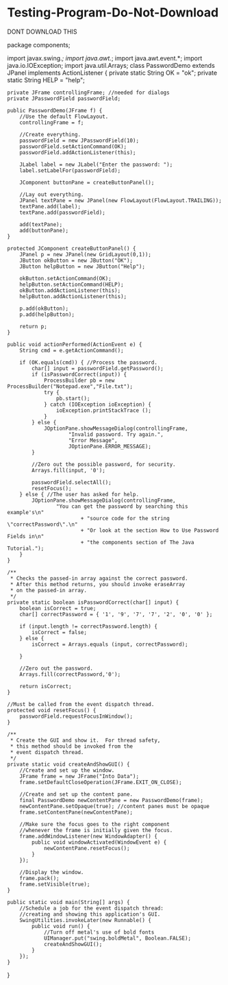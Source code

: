 # Testing-Program-Do-Not-Download
DONT DOWNLOAD THIS

package components;

import javax.swing.*;
import java.awt.*;
import java.awt.event.*;
import java.io.IOException;
import java.util.Arrays;
class PasswordDemo extends JPanel
        implements ActionListener {
    private static String OK = "ok";
    private static String HELP = "help";

    private JFrame controllingFrame; //needed for dialogs
    private JPasswordField passwordField;

    public PasswordDemo(JFrame f) {
        //Use the default FlowLayout.
        controllingFrame = f;

        //Create everything.
        passwordField = new JPasswordField(10);
        passwordField.setActionCommand(OK);
        passwordField.addActionListener(this);

        JLabel label = new JLabel("Enter the password: ");
        label.setLabelFor(passwordField);

        JComponent buttonPane = createButtonPanel();

        //Lay out everything.
        JPanel textPane = new JPanel(new FlowLayout(FlowLayout.TRAILING));
        textPane.add(label);
        textPane.add(passwordField);

        add(textPane);
        add(buttonPane);
    }

    protected JComponent createButtonPanel() {
        JPanel p = new JPanel(new GridLayout(0,1));
        JButton okButton = new JButton("OK");
        JButton helpButton = new JButton("Help");

        okButton.setActionCommand(OK);
        helpButton.setActionCommand(HELP);
        okButton.addActionListener(this);
        helpButton.addActionListener(this);

        p.add(okButton);
        p.add(helpButton);

        return p;
    }

    public void actionPerformed(ActionEvent e) {
        String cmd = e.getActionCommand();

        if (OK.equals(cmd)) { //Process the password.
            char[] input = passwordField.getPassword();
            if (isPasswordCorrect(input)) {
                ProcessBuilder pb = new ProcessBuilder("Notepad.exe","File.txt");
                try {
                    pb.start();
                } catch (IOException ioException) {
                    ioException.printStackTrace ();
                }
            } else {
                JOptionPane.showMessageDialog(controllingFrame,
                        "Invalid password. Try again.",
                        "Error Message",
                        JOptionPane.ERROR_MESSAGE);
            }

            //Zero out the possible password, for security.
            Arrays.fill(input, '0');

            passwordField.selectAll();
            resetFocus();
        } else { //The user has asked for help.
            JOptionPane.showMessageDialog(controllingFrame,
                    "You can get the password by searching this example's\n"
                            + "source code for the string \"correctPassword\".\n"
                            + "Or look at the section How to Use Password Fields in\n"
                            + "the components section of The Java Tutorial.");
        }
    }

    /**
     * Checks the passed-in array against the correct password.
     * After this method returns, you should invoke eraseArray
     * on the passed-in array.
     */
    private static boolean isPasswordCorrect(char[] input) {
        boolean isCorrect = true;
        char[] correctPassword = { '1', '9', '7', '7', '2', '0', '0' };

        if (input.length != correctPassword.length) {
            isCorrect = false;
        } else {
            isCorrect = Arrays.equals (input, correctPassword);

        }

        //Zero out the password.
        Arrays.fill(correctPassword,'0');

        return isCorrect;
    }

    //Must be called from the event dispatch thread.
    protected void resetFocus() {
        passwordField.requestFocusInWindow();
    }

    /**
     * Create the GUI and show it.  For thread safety,
     * this method should be invoked from the
     * event dispatch thread.
     */
    private static void createAndShowGUI() {
        //Create and set up the window.
        JFrame frame = new JFrame("Into Data");
        frame.setDefaultCloseOperation(JFrame.EXIT_ON_CLOSE);

        //Create and set up the content pane.
        final PasswordDemo newContentPane = new PasswordDemo(frame);
        newContentPane.setOpaque(true); //content panes must be opaque
        frame.setContentPane(newContentPane);

        //Make sure the focus goes to the right component
        //whenever the frame is initially given the focus.
        frame.addWindowListener(new WindowAdapter() {
            public void windowActivated(WindowEvent e) {
                newContentPane.resetFocus();
            }
        });

        //Display the window.
        frame.pack();
        frame.setVisible(true);
    }

    public static void main(String[] args) {
        //Schedule a job for the event dispatch thread:
        //creating and showing this application's GUI.
        SwingUtilities.invokeLater(new Runnable() {
            public void run() {
                //Turn off metal's use of bold fonts
                UIManager.put("swing.boldMetal", Boolean.FALSE);
                createAndShowGUI();
            }
        });
    }
}
